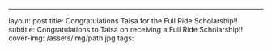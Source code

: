 ---
layout: post
title: Congratulations Taisa for the Full Ride Scholarship!!
subtitle: Congratulations to Taisa on receiving a Full Ride Scholarship!!
cover-img: /assets/img/path.jpg
tags: 
